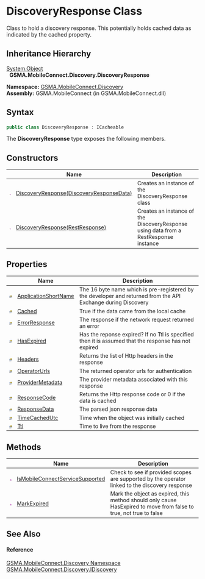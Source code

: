 DiscoveryResponse Class
=======================
Class to hold a discovery response. This potentially holds cached data as indicated by the cached property.


Inheritance Hierarchy
---------------------
[System.Object][1]  
  **GSMA.MobileConnect.Discovery.DiscoveryResponse**  

**Namespace:** [GSMA.MobileConnect.Discovery][2]  
**Assembly:** GSMA.MobileConnect (in GSMA.MobileConnect.dll)

Syntax
------

```csharp
public class DiscoveryResponse : ICacheable
```

The **DiscoveryResponse** type exposes the following members.


Constructors
------------

                 | Name                                          | Description                                                                          
---------------- | --------------------------------------------- | ------------------------------------------------------------------------------------ 
![Public method] | [DiscoveryResponse(DiscoveryResponseData)][3] | Creates an instance of the DiscoveryResponse class                                   
![Public method] | [DiscoveryResponse(RestResponse)][4]          | Creates an instance of the DiscoveryResponse using data from a RestResponse instance 


Properties
----------

                   | Name                      | Description                                                                                                   
------------------ | ------------------------- | ------------------------------------------------------------------------------------------------------------- 
![Public property] | [ApplicationShortName][5] | The 16 byte name which is pre-registered by the developer and returned from the API Exchange during Discovery 
![Public property] | [Cached][6]               | True if the data came from the local cache                                                                    
![Public property] | [ErrorResponse][7]        | The response if the network request returned an error                                                         
![Public property] | [HasExpired][8]           | Has the reponse expired? If no Ttl is specified then it is assumed that the response has not expired          
![Public property] | [Headers][9]              | Returns the list of Http headers in the response                                                              
![Public property] | [OperatorUrls][10]        | The returned operator urls for authentication                                                                 
![Public property] | [ProviderMetadata][11]    | The provider metadata associated with this response                                                           
![Public property] | [ResponseCode][12]        | Returns the Http response code or 0 if the data is cached                                                     
![Public property] | [ResponseData][13]        | The parsed json response data                                                                                 
![Public property] | [TimeCachedUtc][14]       | Time when the object was initially cached                                                                     
![Public property] | [Ttl][15]                 | Time to live from the response                                                                                


Methods
-------

                 | Name                                  | Description                                                                                                        
---------------- | ------------------------------------- | ------------------------------------------------------------------------------------------------------------------ 
![Public method] | [IsMobileConnectServiceSupported][16] | Check to see if provided scopes are supported by the operator linked to the discovery response                     
![Public method] | [MarkExpired][17]                     | Mark the object as expired, this method should only cause HasExpired to move from false to true, not true to false 


See Also
--------

#### Reference
[GSMA.MobileConnect.Discovery Namespace][2]  
[GSMA.MobileConnect.Discovery.IDiscovery][18]  

[1]: http://msdn.microsoft.com/en-us/library/e5kfa45b
[2]: ../README.md
[3]: _ctor.md
[4]: _ctor_1.md
[5]: ApplicationShortName.md
[6]: Cached.md
[7]: ErrorResponse.md
[8]: HasExpired.md
[9]: Headers.md
[10]: OperatorUrls.md
[11]: ProviderMetadata.md
[12]: ResponseCode.md
[13]: ResponseData.md
[14]: TimeCachedUtc.md
[15]: Ttl.md
[16]: IsMobileConnectServiceSupported.md
[17]: MarkExpired.md
[18]: ../IDiscovery/README.md
[19]: ../../_icons/Help.png
[Public method]: ../../_icons/pubmethod.gif "Public method"
[Public property]: ../../_icons/pubproperty.gif "Public property"